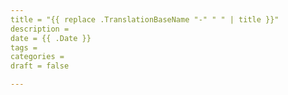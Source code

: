 ```yaml
---
title = "{{ replace .TranslationBaseName "-" " " | title }}"
description =
date = {{ .Date }}
tags =
categories =
draft = false

---
```

